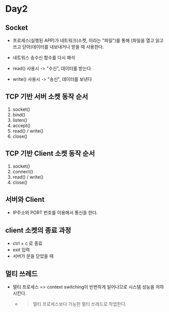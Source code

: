 # Day2

## Socket
- 프로세스(실행된 APP)가 네트워크(소켓, 이라는 "파일")를 통해 (파일을 열고 읽고 쓰고 닫아)데이터를 내보내거나 받을 때 사용한다.

- 네트워스 송수신 함수를 다시 해석
- read() 사용시 -> "수신", 데이터를 받는다
- write() 사용시 -> "송신", 데이터를 보낸다

## TCP 기반 서버 소켓 동작 순서
1.  socket()
2.  bind()
3.  listen()
4.  accept()
5.  read() / write()
6.  close()

## TCP 기반 Client 소켓 동작 순서
1. socket()
2. connect()
3. read() / write()
4. close()

## 서버와 Client
- IP주소와 PORT 번호를 이용해서 통신을 한다.

## client 소켓의 종료 과정
- ctrl + c 로 종료
- exit 입력
- 서버가 문을 닫았을 때

## 멀티 쓰레드
- 멀티 프로세스 => context switching이 빈번하게 일어나므로 시스템 성능을 저하시킨다.
  - > 멀티 프로세스보다 가능한 멀티 쓰레드로 작업한다.
